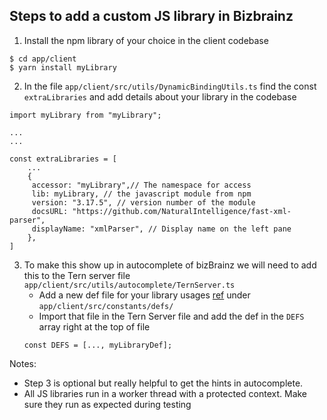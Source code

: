## Steps to add a custom JS library in Bizbrainz

1. Install the npm library of your choice in the client codebase
```
$ cd app/client
$ yarn install myLibrary
```
2. In the file `app/client/src/utils/DynamicBindingUtils.ts` find the const `extraLibraries` and add details about your library in the codebase
```
import myLibrary from "myLibrary";

...
...

const extraLibraries = [
	...
	{  
	 accessor: "myLibrary",// The namespace for access
	 lib: myLibrary, // the javascript module from npm
	 version: "3.17.5", // version number of the module
	 docsURL: "https://github.com/NaturalIntelligence/fast-xml-parser",  
	 displayName: "xmlParser", // Display name on the left pane
	},
]
```
3. To make this show up in autocomplete of bizBrainz we will need to add this to the Tern server file `app/client/src/utils/autocomplete/TernServer.ts`
	- Add a new def file for your library usages [ref](https://ternjs.net/doc/manual.html#typedef) under  `app/client/src/constants/defs/`
	- Import that file in the Tern Server file and add the def in the `DEFS` array right at the top of file
	```
	const DEFS = [..., myLibraryDef];
	```
	
Notes:
- Step 3 is optional but really helpful to get the hints in autocomplete.
- All JS libraries run in a worker thread with a protected context. Make sure they run as expected during testing

